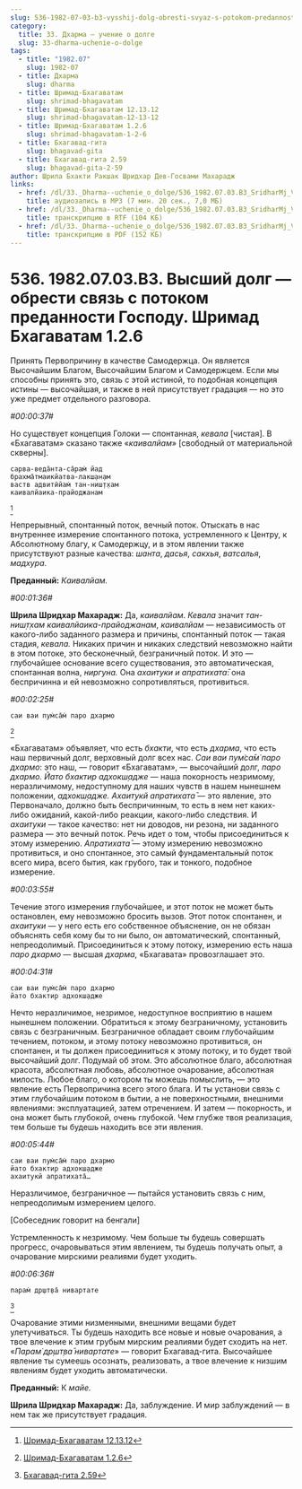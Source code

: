 ```yaml
---
slug: 536-1982-07-03-b3-vysshij-dolg-obresti-svyaz-s-potokom-predannosti-gospodu-shrimad-bhagavatam-1-2-6
category:
  title: 33. Дхарма — учение о долге
  slug: 33-dharma-uchenie-o-dolge
tags:
  - title: "1982.07"
    slug: 1982-07
  - title: Дхарма
    slug: dharma
  - title: Шримад-Бхагаватам
    slug: shrimad-bhagavatam
  - title: Шримад-Бхагаватам 12.13.12
    slug: shrimad-bhagavatam-12-13-12
  - title: Шримад-Бхагаватам 1.2.6
    slug: shrimad-bhagavatam-1-2-6
  - title: Бхагавад-гита
    slug: bhagavad-gita
  - title: Бхагавад-гита 2.59
    slug: bhagavad-gita-2-59
author: Шрила Бхакти Ракшак Шридхар Дев-Госвами Махарадж
links:
  - href: /dl/33._Dharma--uchenie_o_dolge/536_1982.07.03.B3_SridharMj_Vysshij_dolg--obresti_svjaz_s_potokom_predannosti_Gospodu_Shrimad_Bhagavatam_1.2.6.mp3
    title: аудиозапись в MP3 (7 мин. 20 сек., 7,0 МБ)
  - href: /dl/33._Dharma--uchenie_o_dolge/536_1982.07.03.B3_SridharMj_Vysshij_dolg--obresti_svjaz_s_potokom_predannosti_Gospodu_Shrimad_Bhagavatam_1.2.6.rtf
    title: транскрипцию в RTF (104 КБ)
  - href: /dl/33._Dharma--uchenie_o_dolge/536_1982.07.03.B3_SridharMj_Vysshij_dolg--obresti_svjaz_s_potokom_predannosti_Gospodu_Shrimad_Bhagavatam_1.2.6.pdf
    title: транскрипцию в PDF (152 КБ)
---
```


# 536. 1982.07.03.B3. Высший долг — обрести связь с потоком преданности Господу. Шримад Бхагаватам 1.2.6

Принять Первопричину в качестве Самодержца. Он является Высочайшим Благом, Высочайшим Благом и Самодержцем. Если мы способны принять это, связь с этой истиной, то подобная концепция истины — высочайшая, и также в ней присутствует градация — но это уже предмет отдельного разговора.

*#00:00:37#*

Но существует концепция Голоки — спонтанная, *кевала* [чистая]. В «Бхагаватам» сказано также «*каивалйам*» [свободный от материальной скверны].

    сарва-веда̄нта-са̄рам̇ йад
    брахма̄тмаикйатва-лакш̣ан̣ам
    ваств адвитӣйам̇ тан-ниш̣т̣хам
    каивалйаика-прайоджанам
[^_ftn1]

Непрерывный, спонтанный поток, вечный поток. Отыскать в нас внутреннее измерение спонтанного потока, устремленного к Центру, к Абсолютному благу, к Самодержцу, и в этом явлении также присутствуют разные качества: *шанта*, *дасья*, *сакхья*, *ватсалья*, *мадхура*.

**Преданный:** *Каивалйам.*

*#00:01:36#*

**Шрила Шридхар Махарадж:** Да, *каивалйам*. *Кевала* значит *тан-ниш̣т̣хам каивалйаика-прайоджанам*, *каивалйам* — независимость от какого-либо заданного размера и причины, спонтанный поток — такая стадия, *кевала.* Никаких причин и никаких следствий невозможно найти в этом потоке, это бесконечный, безграничный поток. И это — глубочайшее основание всего существования, это автоматическая, спонтанная волна, *ниргуна.* Она *ахаитуки и апратихата̄*: она беспричинна и ей невозможно сопротивляться, противиться.

*#00:02:25#*

    саи ваи пум̇са̄м̇ паро дхармо
[^_ftn2]

«Бхагаватам» объявляет, что есть *бхакти*, что есть *дхарма*, что есть наш первичный долг, верховный долг всех нас. *Саи ваи пум̇са̄м̇ паро дхармо*: это наш, — говорит «Бхагаватам», — высочайший долг, *паро дхармо. Йато бхактир адхокш̣адже* — наша покорность незримому, неразличимому, недоступному для наших чувств в нашем нынешнем положении, *адхокш̣адже. Ахаитукй апратихата̄* — это явление, это Первоначало, должно быть беспричинным, то есть в нем нет каких-либо ожиданий, какой-либо реакции, какого-либо следствия. И *ахаитуки* — такое качество: нет ни доводов, ни резона, ни заданного размера — это вечный поток. Речь идет о том, чтобы присоединиться к этому измерению. *Апратихата̄* — этому измерению невозможно противиться, и оно спонтанное, это самый фундаментальный поток всего мира, всего бытия, как грубого, так и тонкого, подобное измерение.

*#00:03:55#*

Течение этого измерения глубочайшее, и этот поток не может быть остановлен, ему невозможно бросить вызов. Этот поток спонтанен, и *ахаитуки* — у него есть его собственное объяснение, он не обязан объяснять себя кому бы то ни было, он автоматический, спонтанный, непреодолимый. Присоединиться к этому потоку, измерению есть наша *паро дхармо* — высшая *дхарма*, «Бхагавата» провозглашает это.

*#00:04:31#*

    саи ваи пум̇са̄м̇ паро дхармо
    йато бхактир адхокш̣адже

Нечто неразличимое, незримое, недоступное восприятию в нашем нынешнем положении. Обратиться к этому безграничному, установить связь с безграничным. Безграничное обладает своим глубочайшим течением, потоком, и этому потоку невозможно противиться, он спонтанен, и ты должен присоединиться к этому потоку, и то будет твой высочайший долг. Подумай об этом. Это абсолютное благо, абсолютная красота, абсолютная любовь, абсолютное очарование, абсолютная милость. Любое благо, о котором ты можешь помыслить, — это явление есть Первопричина всего этого блага. И ты установи связь с этим глубочайшим потоком в бытии, а не поверхностными, внешними явлениями: эксплуатацией, затем отречением. И затем — покорность, и она может быть глубокой, очень глубокой. Чем глубже твоя реализация, тем больше ты будешь находить все эти явления.

*#00:05:44#*

    саи ваи пум̇са̄м̇ паро дхармо
    йато бхактир адхокш̣адже
    ахаитукй апратихата̄…

Неразличимое, безграничное — пытайся установить связь с ним, непреодолимым измерением целого.

[Собеседник говорит на бенгали]

Устремленность к незримому. Чем больше ты будешь совершать прогресс, очаровываться этим явлением, ты будешь получать опыт, а очарование мирскими реалиями будет уходить.

*#00:06:36#*

    парам̇ др̣шт̣ва̄ нивартате
[^_ftn3]

Очарование этими низменными, внешними вещами будет улетучиваться. Ты будешь находить все новые и новые очарования, а твое влечение к этим грубым мирским реалиями будет сходить на нет. «*Парам̇ др̣шт̣ва̄ нивартате*» — говорит Бхагавад-гита. Высочайшее явление ты сумеешь осознать, реализовать, а твое влечение к низшим явлениям будет уходить автоматически.

**Преданный:** К *майе.*

**Шрила Шридхар Махарадж:** Да, заблуждение. И мир заблуждений — в нем так же присутствует градация.



[^_ftn1]: [Шримад-Бхагаватам 12.13.12](../notes/shrimad-bhagavatam/shrimad-bhagavatam-12-13-12.md)

[^_ftn2]: [Шримад-Бхагаватам 1.2.6](../notes/shrimad-bhagavatam/shrimad-bhagavatam-1-2-6.md)

[^_ftn3]: [Бхагавад-гита 2.59](../notes/bhagavad-gita/bhagavad-gita-2-59.md)
